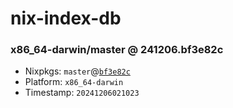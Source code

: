 # nix-index-db
### x86_64-darwin/master @ 241206.bf3e82c
- Nixpkgs: `master`@[`bf3e82c`](https://github.com/NixOS/nixpkgs/commit/bf3e82c1f8b6d22b3caa8f9334c6112cc7a16717)
- Platform: `x86_64-darwin`
- Timestamp: `20241206021023`
